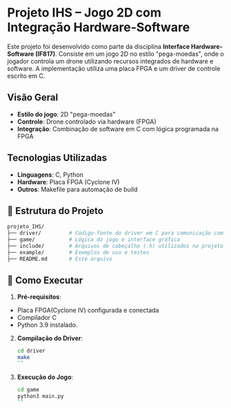 # Projeto IHS – Jogo 2D com Integração Hardware-Software

Este projeto foi desenvolvido como parte da disciplina **Interface Hardware-Software (IF817)**. Consiste em um jogo 2D no estilo "pega-moedas", onde o jogador controla um drone utilizando recursos integrados de hardware e software. A implementação utiliza uma placa FPGA e um driver de controle escrito em C.

## Visão Geral

- **Estilo do jogo**: 2D "pega-moedas"
- **Controle**: Drone controlado via hardware (FPGA)
- **Integração**: Combinação de software em C com lógica programada na FPGA

## Tecnologias Utilizadas

- **Linguagens**: C, Python
- **Hardware**: Placa FPGA (Cyclone IV)
- **Outros**: Makefile para automação de build

## 📁 Estrutura do Projeto

```bash
projeto_IHS/
├── driver/         # Código-fonte do driver em C para comunicação com a FPGA
├── game/           # Lógica do jogo e interface gráfica
├── include/        # Arquivos de cabeçalho (.h) utilizados no projeto
├── example/        # Exemplos de uso e testes
├── README.md       # Este arquivo
```

## 🚀 Como Executar

1. **Pré-requisitos**:
  - Placa FPGA(Cyclone IV) configurada e conectada
  - Compilador C
  - Python 3.9 instalado.

2. **Compilação do Driver**:
   ```bash
   cd driver
   make
   ``


3. **Execução do Jogo**:
   ```bash
   cd game
   python3 main.py
   ``


